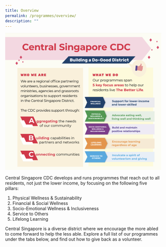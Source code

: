 ```yaml
---
title: Overview
permalink: /programmes/overview/
description: ""
---
```

![Better_Life_Model](/images/About%20Us/BetterLifeModel.png)

Central Singapore CDC develops and runs programmes that reach out to all residents, not just the lower income, by focusing on the following five pillars:

1.  Physical Wellness & Sustainability
2.  Financial & Social Wellness
3.  Socio-Emotional Wellness & Inclusiveness
4.  Service to Others
5.  Lifelong Learning

Central Singapore is a diverse district where we encourage the more abled to come forward to help the less able. Explore a full list of our programmes under the tabs below, and find out how to give back as a volunteer.